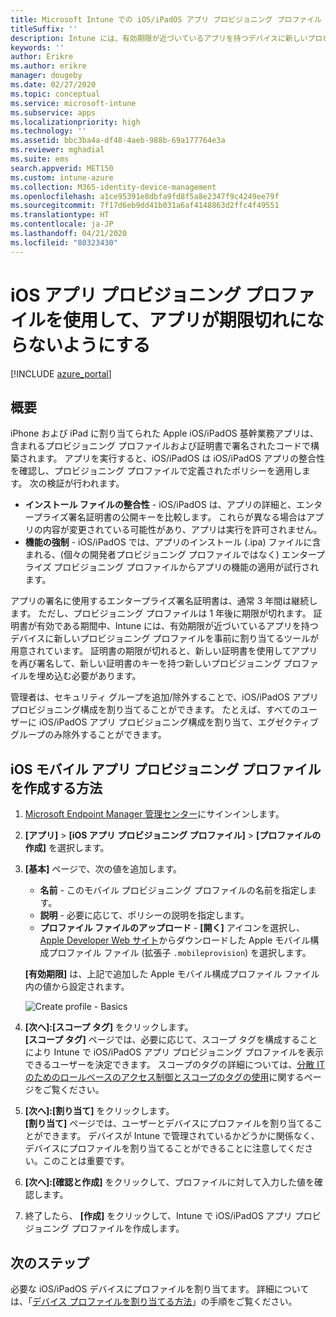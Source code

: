 ```yaml
---
title: Microsoft Intune での iOS/iPadOS アプリ プロビジョニング プロファイル
titleSuffix: ''
description: Intune には、有効期限が近づいているアプリを持つデバイスに新しいプロビジョニング プロファイルを事前に割り当てるツールが用意されています。
keywords: ''
author: Erikre
ms.author: erikre
manager: dougeby
ms.date: 02/27/2020
ms.topic: conceptual
ms.service: microsoft-intune
ms.subservice: apps
ms.localizationpriority: high
ms.technology: ''
ms.assetid: bbc3ba4a-df48-4aeb-988b-69a177764e3a
ms.reviewer: mghadial
ms.suite: ems
search.appverid: MET150
ms.custom: intune-azure
ms.collection: M365-identity-device-management
ms.openlocfilehash: a1ce95391e8dbfa9fd8f5a8e2347f9c4249ee79f
ms.sourcegitcommit: 7f17d6eb9dd41b031a6af4148863d2ffc4f49551
ms.translationtype: HT
ms.contentlocale: ja-JP
ms.lasthandoff: 04/21/2020
ms.locfileid: "80323430"
---
```

# <a name="use-ios-app-provisioning-profiles-to-prevent-your-apps-from-expiring"></a>iOS アプリ プロビジョニング プロファイルを使用して、アプリが期限切れにならないようにする

[!INCLUDE [azure_portal](../includes/azure_portal.md)]

## <a name="introduction"></a>概要

iPhone および iPad に割り当てられた Apple iOS/iPadOS 基幹業務アプリは、含まれるプロビジョニング プロファイルおよび証明書で署名されたコードで構築されます。 アプリを実行すると、iOS/iPadOS は iOS/iPadOS アプリの整合性を確認し、プロビジョニング プロファイルで定義されたポリシーを適用します。 次の検証が行われます。

- **インストール ファイルの整合性** - iOS/iPadOS は、アプリの詳細と、エンタープライズ署名証明書の公開キーを比較します。 これらが異なる場合はアプリの内容が変更されている可能性があり、アプリは実行を許可されません。
- **機能の強制** - iOS/iPadOS では、アプリのインストール (.ipa) ファイルに含まれる、(個々の開発者プロビジョニング プロファイルではなく) エンタープライズ プロビジョニング プロファイルからアプリの機能の適用が試行されます。


アプリの署名に使用するエンタープライズ署名証明書は、通常 3 年間は継続します。 ただし、プロビジョニング プロファイルは 1 年後に期限が切れます。 証明書が有効である期間中、Intune には、有効期限が近づいているアプリを持つデバイスに新しいプロビジョニング プロファイルを事前に割り当てるツールが用意されています。
証明書の期限が切れると、新しい証明書を使用してアプリを再び署名して、新しい証明書のキーを持つ新しいプロビジョニング プロファイルを埋め込む必要があります。

管理者は、セキュリティ グループを追加/除外することで、iOS/iPadOS アプリ プロビジョニング構成を割り当てることができます。 たとえば、すべてのユーザーに iOS/iPadOS アプリ プロビジョニング構成を割り当て、エグゼクティブ グループのみ除外することができます。

## <a name="how-to-create-an-ios-mobile-app-provisioning-profile"></a>iOS モバイル アプリ プロビジョニング プロファイルを作成する方法

1. [Microsoft Endpoint Manager 管理センター](https://go.microsoft.com/fwlink/?linkid=2109431)にサインインします。
2. **[アプリ]**  >  **[iOS アプリ プロビジョニング プロファイル]**  >  **[プロファイルの作成]** を選択します。
3. **[基本]** ページで、次の値を追加します。
    - **名前** - このモバイル プロビジョニング プロファイルの名前を指定します。
    - **説明** - 必要に応じて、ポリシーの説明を指定します。
    - **プロファイル ファイルのアップロード** - **[開く]** アイコンを選択し、[Apple Developer Web サイト](https://developer.apple.com/)からダウンロードした Apple モバイル構成プロファイル ファイル (拡張子 `.mobileprovision`) を選択します。

   **[有効期限]** は、上記で追加した Apple モバイル構成プロファイル ファイル内の値から設定されます。<br>

   <img alt="Create profile - Basics" src="./media/app-provisioning-profile-ios/app-provisioning-profile-ios-01.png">

4. **[次へ]:[スコープ タグ]** をクリックします。<br>
   **[スコープ タグ]** ページでは、必要に応じて、スコープ タグを構成することにより Intune で iOS/iPadOS アプリ プロビジョニング プロファイルを表示できるユーザーを決定できます。 スコープのタグの詳細については、[分散 IT のためのロールベースのアクセス制御とスコープのタグの使用](../fundamentals/scope-tags.md)に関するページをご覧ください。
5. **[次へ]:[割り当て]** をクリックします。<br>
   **[割り当て]** ページでは、ユーザーとデバイスにプロファイルを割り当てることができます。 デバイスが Intune で管理されているかどうかに関係なく、デバイスにプロファイルを割り当てることができることに注意してください。このことは重要です。
6. **[次へ]:[確認と作成]** をクリックして、プロファイルに対して入力した値を確認します。
7. 終了したら、 **[作成]** をクリックして、Intune で iOS/iPadOS アプリ プロビジョニング プロファイルを作成します。 

## <a name="next-steps"></a>次のステップ

必要な iOS/iPadOS デバイスにプロファイルを割り当てます。 詳細については、「[デバイス プロファイルを割り当てる方法](../configuration/device-profile-assign.md)」の手順をご覧ください。
